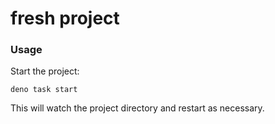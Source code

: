 # fresh project

### Usage

Start the project:

```
deno task start
```


This will watch the project directory and restart as necessary.
